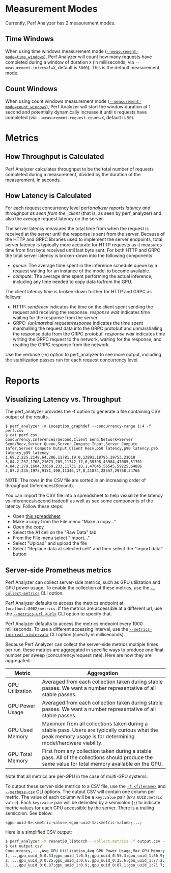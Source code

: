<!--
Copyright (c) 2023, NVIDIA CORPORATION & AFFILIATES. All rights reserved.
Redistribution and use in source and binary forms, with or without
modification, are permitted provided that the following conditions
are met:
 * Redistributions of source code must retain the above copyright
   notice, this list of conditions and the following disclaimer.
 * Redistributions in binary form must reproduce the above copyright
   notice, this list of conditions and the following disclaimer in the
   documentation and/or other materials provided with the distribution.
 * Neither the name of NVIDIA CORPORATION nor the names of its
   contributors may be used to endorse or promote products derived
   from this software without specific prior written permission.
THIS SOFTWARE IS PROVIDED BY THE COPYRIGHT HOLDERS ``AS IS'' AND ANY
EXPRESS OR IMPLIED WARRANTIES, INCLUDING, BUT NOT LIMITED TO, THE
IMPLIED WARRANTIES OF MERCHANTABILITY AND FITNESS FOR A PARTICULAR
PURPOSE ARE DISCLAIMED.  IN NO EVENT SHALL THE COPYRIGHT OWNER OR
CONTRIBUTORS BE LIABLE FOR ANY DIRECT, INDIRECT, INCIDENTAL, SPECIAL,
EXEMPLARY, OR CONSEQUENTIAL DAMAGES (INCLUDING, BUT NOT LIMITED TO,
PROCUREMENT OF SUBSTITUTE GOODS OR SERVICES; LOSS OF USE, DATA, OR
PROFITS; OR BUSINESS INTERRUPTION) HOWEVER CAUSED AND ON ANY THEORY
OF LIABILITY, WHETHER IN CONTRACT, STRICT LIABILITY, OR TORT
(INCLUDING NEGLIGENCE OR OTHERWISE) ARISING IN ANY WAY OUT OF THE USE
OF THIS SOFTWARE, EVEN IF ADVISED OF THE POSSIBILITY OF SUCH DAMAGE.
-->

# Measurement Modes

Currently, Perf Analyzer has 2 measurement modes.

## Time Windows

When using time windows measurement mode
([`--measurement-mode=time_windows`](cli.md#--measurement-mode=[time_windows|count_windows])),
Perf Analyzer will count how many requests have completed during a window of
duration `X` (in milliseconds, via `--measurement-interval=X`, default is
`5000`). This is the default measurement mode.

## Count Windows

When using count windows measurement mode
([`--measurement-mode=count_windows`](cli.md#--measurement-mode=[time_windows|count_windows])),
Perf Analyzer will start the window duration at 1 second and potentially
dynamically increase it until `X` requests have completed (via
`--measurement-request-count=X`, default is `50`).

# Metrics

## How Throughput is Calculated

Perf Analyzer calculates throughput to be the total number of requests completed
during a measurement, divided by the duration of the measurement, in seconds.

## How Latency is Calculated

For each request concurrency level perf*analyzer reports latency and
throughput as seen from the \_client* (that is, as seen by
perf_analyzer) and also the average request latency on the server.

The server latency measures the total time from when the request is
received at the server until the response is sent from the
server. Because of the HTTP and GRPC libraries used to implement the
server endpoints, total server latency is typically more accurate for
HTTP requests as it measures time from first byte received until last
byte sent. For both HTTP and GRPC the total server latency is
broken-down into the following components:

- _queue_: The average time spent in the inference schedule queue by a
  request waiting for an instance of the model to become available.
- _compute_: The average time spent performing the actual inference,
  including any time needed to copy data to/from the GPU.

The client latency time is broken-down further for HTTP and GRPC as
follows:

- HTTP: _send/recv_ indicates the time on the client spent sending the
  request and receiving the response. _response wait_ indicates time
  waiting for the response from the server.
- GRPC: _(un)marshal request/response_ indicates the time spent
  marshalling the request data into the GRPC protobuf and
  unmarshalling the response data from the GRPC protobuf. _response
  wait_ indicates time writing the GRPC request to the network,
  waiting for the response, and reading the GRPC response from the
  network.

Use the verbose (-v) option to perf_analyzer to see more output,
including the stabilization passes run for each request concurrency
level.

# Reports

## Visualizing Latency vs. Throughput

The perf_analyzer provides the -f option to generate a file containing
CSV output of the results.

```
$ perf_analyzer -m inception_graphdef --concurrency-range 1:4 -f perf.csv
$ cat perf.csv
Concurrency,Inferences/Second,Client Send,Network+Server Send/Recv,Server Queue,Server Compute Input,Server Compute Infer,Server Compute Output,Client Recv,p50 latency,p90 latency,p95 latency,p99 latency
1,69.2,225,2148,64,206,11781,19,0,13891,18795,19753,21018
3,84.2,237,1768,21673,209,11742,17,0,35398,43984,47085,51701
4,84.2,279,1604,33669,233,11731,18,1,47045,56545,59225,64886
2,87.2,235,1973,9151,190,11346,17,0,21874,28557,29768,34766
```

NOTE: The rows in the CSV file are sorted in an increasing order of throughput (Inferences/Second).

You can import the CSV file into a spreadsheet to help visualize
the latency vs inferences/second tradeoff as well as see some
components of the latency. Follow these steps:

- Open [this
  spreadsheet](https://docs.google.com/spreadsheets/d/1S8h0bWBBElHUoLd2SOvQPzZzRiQ55xjyqodm_9ireiw)
- Make a copy from the File menu "Make a copy..."
- Open the copy
- Select the A1 cell on the "Raw Data" tab
- From the File menu select "Import..."
- Select "Upload" and upload the file
- Select "Replace data at selected cell" and then select the "Import data" button

## Server-side Prometheus metrics

Perf Analyzer can collect server-side metrics, such as
GPU utilization and GPU power usage. To enable the collection of these metrics,
use the [`--collect-metrics`](cli.md#--collect-metrics) CLI option.

Perf Analyzer defaults to access the metrics endpoint at
`localhost:8002/metrics`. If the metrics are accessible at a different url, use
the [`--metrics-url <url>`](cli.md#--metrics-url=<url>) CLI option to specify that.

Perf Analyzer defaults to access the metrics endpoint every 1000 milliseconds.
To use a different accessing interval, use the [`--metrics-interval <interval>`](cli.md#--metrics-interval=<n>)
CLI option (specify in milliseconds).

Because Perf Analyzer can collect the server-side metrics multiple times per
run, these metrics are aggregated in specific ways to produce one final number
per sweep (concurrency/request rate). Here are how they are aggregated:

| Metric           | Aggregation                                                                                                                                                  |
| ---------------- | ------------------------------------------------------------------------------------------------------------------------------------------------------------ |
| GPU Utilization  | Averaged from each collection taken during stable passes. We want a number representative of all stable passes.                                              |
| GPU Power Usage  | Averaged from each collection taken during stable passes. We want a number representative of all stable passes.                                              |
| GPU Used Memory  | Maximum from all collections taken during a stable pass. Users are typically curious what the peak memory usage is for determining model/hardware viability. |
| GPU Total Memory | First from any collection taken during a stable pass. All of the collections should produce the same value for total memory available on the GPU.            |

Note that all metrics are per-GPU in the case of multi-GPU systems.

To output these server-side metrics to a CSV file, use the [`-f <filename>`](cli.md#-f&nbsp<path>) and
[`--verbose-csv`](cli.md#--verbose-csv) CLI options. The output CSV will contain one column per metric.
The value of each column will be a `key:value` pair (`GPU UUID:metric value`).
Each `key:value` pair will be delimited by a semicolon (`;`) to indicate metric
values for each GPU accessible by the server. There is a trailing semicolon. See
below:

`<gpu-uuid-0>:<metric-value>;<gpu-uuid-1>:<metric-value>;...;`

Here is a simplified CSV output:

```bash
$ perf_analyzer -m resnet50_libtorch --collect-metrics -f output.csv --verbose-csv
$ cat output.csv
Concurrency,...,Avg GPU Utilization,Avg GPU Power Usage,Max GPU Memory Usage,Total GPU Memory
1,...,gpu_uuid_0:0.33;gpu_uuid_1:0.5;,gpu_uuid_0:55.3;gpu_uuid_1:56.9;,gpu_uuid_0:10000;gpu_uuid_1:11000;,gpu_uuid_0:50000;gpu_uuid_1:75000;,
2,...,gpu_uuid_0:0.25;gpu_uuid_1:0.6;,gpu_uuid_0:25.6;gpu_uuid_1:77.2;,gpu_uuid_0:11000;gpu_uuid_1:17000;,gpu_uuid_0:50000;gpu_uuid_1:75000;,
3,...,gpu_uuid_0:0.87;gpu_uuid_1:0.9;,gpu_uuid_0:87.1;gpu_uuid_1:71.7;,gpu_uuid_0:15000;gpu_uuid_1:22000;,gpu_uuid_0:50000;gpu_uuid_1:75000;,
```
